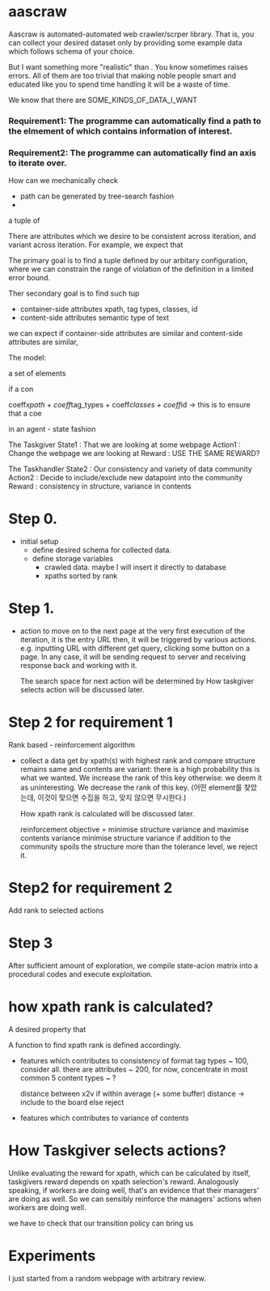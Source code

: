 # aascraw

Aascraw is automated-automated web crawler/scrper library. That is, you can collect your desired dataset only by providing some example data which follows schema of your choice. 







But I want something more "realistic" than  . You know   sometimes raises errors. All of them are too trivial that making noble people smart and educated like you to spend time handling it will be a waste of time.




We know that there are SOME_KINDS_OF_DATA_I_WANT 
 

### Requirement1: The programme can automatically find a path to the elmement of which contains information of interest.

### Requirement2: The programme can automatically find an axis to iterate over.

How can we mechanically check 
- path can be generated by tree-search fashion
-

a tuple of

There are attributes which we desire to be consistent across iteration, and variant across iteration. For example, we expect that 
 
The primary goal is to find a tuple defined by our arbitary configuration, where we can constrain the range of violation of the definition in a limited error bound.

Ther secondary goal is to find such tup

- container-side attributes
    xpath, tag types, classes, id
- content-side attributes
    semantic type of text

we can expect if container-side attributes are similar and content-side attributes are similar, 


The model:

a set of elements

if a con


  coeff*xpath + coeff*tag_types + coeff*classes + coeff*id
-> this is to ensure that a coe


in an agent - state fashion






The Taskgiver
State1      : That we are looking at some webpage
Action1     : Change the webpage we are looking at
Reward      : USE THE SAME REWARD?

The Taskhandler
State2      : Our consistency and variety of data community
Action2     : Decide to include/exclude new datapoint into the community
Reward      : consistency in structure, variance in contents

# Step 0.
- initial setup
    - define desired schema for collected data. 
    - define storage variables
        - crawled data. maybe I will insert it directly to database
        - xpaths sorted by rank

# Step 1.
- action to move on to the next page
    at the very first execution of the iteration, it is the entry URL
    then, it will be triggered by various actions. e.g. inputting URL with different get query, clicking some button on a page. In any case, it will be sending request to server and receiving response back and working with it.

    The search space for next action will be determined by 
    How taskgiver selects action will be discussed later.

# Step 2 for requirement 1
Rank based - reinforcement algorithm
- collect a data get by xpath(s) with highest rank and compare
    structure remains same and contents are variant: there is a high probability this is what we wanted. We increase the rank of this key
    otherwise: we deem it as uninteresting. We decrease the rank of this key.
    (어떤 element를 찾았는데, 이것이 맞으면 수집을 하고, 맞지 않으면 무시한다.)

    How xpath rank is calculated will be discussed later.

    reinforcement
        objective = minimise structure variance and maximise contents variance
            minimise structure variance
                if addition to the community spoils the structure more than the tolerance level, we reject it.


# Step2 for requirement 2
Add rank to selected actions


# Step 3
After sufficient amount of exploration, we compile state-acion matrix into a procedural codes and execute exploitation.


# how xpath rank is calculated?
A desired property that

A function to find xpath rank is defined accordingly.

- features which contributes to consistency of format
    tag types   ~ 100, consider all. there are
    attributes  ~ 200, for now, concentrate in most common 5
    content types ~ ?

    distance between x2v 
    if within average (+ some buffer) distance -> include to the board
    else reject

- features which contributes to variance of contents
    

# How Taskgiver selects actions?
Unlike evaluating the reward for xpath, which can be calculated by itself, taskgivers reward depends on xpath selection's reward. Analogously speaking, if workers are doing well, that's an evidence that their managers' are doing as well. So we can sensibly reinforce the managers' actions when workers are doing well.

we have to check that our transition policy can bring us 







# Experiments
I just started from a random webpage with arbitrary review.